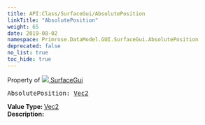 ```yaml
---
title: API:Class/SurfaceGui/AbsolutePosition
linkTitle: "AbsolutePosition"
weight: 65
date: 2019-08-02
namespace: Primrose.DataModel.GUI.SurfaceGui.AbsolutePosition
deprecated: false
no_list: true
toc_hide: true
---
```

Property of <a href="/docs/api-reference/Class/SurfaceGui"><img src="/icons/silk/billboard.png"/>&nbsp;SurfaceGui</a>
<pre class="method-declaration">
AbsolutePosition: <a class="type" href="/docs/api-reference/DataType/Vec2">Vec2</a></pre>
<b>Value Type: </b>
<a class="type" href="/docs/api-reference/DataType/Vec2">Vec2</a>
<br/>
<b>Description: </b>